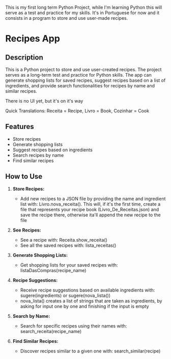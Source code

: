 This is my first long term Python Project, while I'm learning Python this will serve as a test and practice for my skills.
It's in Portuguese for now and it consists in a program to store and use user-made recipes. 
# Recipes App

## Description

This is a Python project to store and use user-created recipes. The project serves as a long-term test and practice for Python skills. The app can generate shopping lists for saved recipes, suggest recipes based on a list of ingredients, and provide search functionalities for recipes by name and similar recipes.

There is no UI yet, but it's on it's way

Quick Translations: Receita = Recipe, Livro = Book, Cozinhar = Cook
## Features

- Store recipes
- Generate shopping lists
- Suggest recipes based on ingredients
- Search recipes by name
- Find similar recipes

## How to Use

1. **Store Recipes:**
   - Add new recipes to a JSON file by providing the name and ingredient list with: Livro.nova_receita(). This will, if it's the first time, create a file that represents your recipe book (Livro_De_Receitas.json) and save the recipe there, otherwise ita'll append the new recipe to the file

2. **See Recipes:**
   - See a recipe with: Receita.show_receita()
   - See all the saved recipes with: lista_receitas()

2. **Generate Shopping Lists:**
   - Get shopping lists for your saved recipes with: listaDasCompras(recipe_name)

3. **Recipe Suggestions:**
   - Receive recipe suggestions based on available ingredients with: sugere(ingredients) or sugere(nova_lista())
   - nova_lista() creates a list of strings that are taken as ingredients, by asking for input one by one and finishing if the input is empty

4. **Search by Name:**
   - Search for specific recipes using their names with: search_receita(recipe_name)

5. **Find Similar Recipes:**
   - Discover recipes similar to a given one with: search_similar(recipe)
